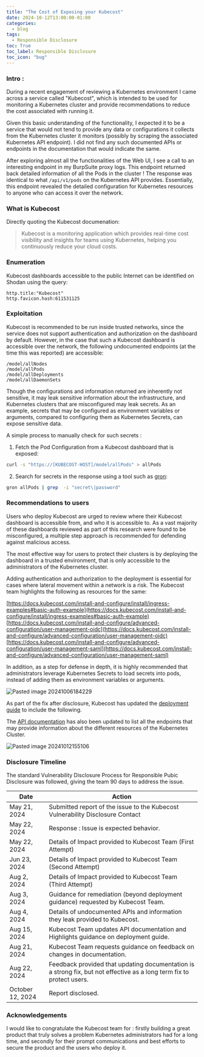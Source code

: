 ```yaml
---
title: "The Cost of Exposing your Kubecost"
date: 2024-10-12T13:00:00-01:00
categories:
  - blog
tags:
  - Responsible Disclosure
toc: True
toc_label: Responsible Disclosure
toc_icon: "bug"
---
```


### Intro :
During a recent engagement of reviewing a Kubernetes environment I came across a service called "Kubecost", which is intended to be used for monitoring a Kubernetes cluster and provide recommendations to reduce the cost associated with running it. 

Given this basic understanding of the functionality, I expected it to be a service that would not tend to provide any data or configurations it collects from the Kubernetes cluster it monitors (possibly by scraping the associated Kubernetes API endpoint). I did not find any such documented APIs or endpoints in the documentation that would indicate the same.

After exploring almost all the functionalities of the Web UI, I see a call to an interesting endpoint in my BurpSuite proxy logs. This endpoint returned back detailed information of all the Pods in the cluster ! The response was identical to what `/api/v1/pods` on the Kubernetes API provides. Essentially, this endpoint revealed the detailed configuration for Kubernetes resources to anyone who can access it over the network.  


### What is Kubecost

Directly quoting the Kubecost documenation:

> Kubecost is a monitoring application which provides real-time cost visibility and insights for teams using Kubernetes, helping you continuously reduce your cloud costs.



### Enumeration 

Kubecost dashboards accessible to the public Internet can be identified on Shodan using the query:

```
http.title:"Kubecost"
http.favicon.hash:611531125
```


### Exploitation 
Kubecost is recommended to be run inside trusted networks, since the service does not support authentication and authorization on the dashboard by default. However, in the case that such a Kubecost dashboard is accessible over the network, the following undocumented endpoints (at the time this was reported) are accessible: 
```
/model/allNodes
/model/allPods
/model/allDeployments  
/model/allDaemonSets
```

Though the configurations and information returned are inherently not sensitive, it may leak sensitive information about the infrastructure, and Kubernetes clusters that are misconfigured may leak secrets. As an example, secrets that may be configured as environment variables or arguments, compared to configuring them as Kubernetes Secrets, can expose sensitive data.

A simple process to manually check for such secrets : 
1. Fetch the Pod Configuration from a Kubecost dashboard that is exposed: 
```bash
curl -s "https://[KUBECOST-HOST]/model/allPods" > allPods
```
2. Search for secrets in the response using a tool such as [gron](https://github.com/tomnomnom/gron): 
```bash
gron allPods | grep  -i "secret\|password"
```


### Recommendations to users 

Users who deploy Kubecost are urged to review where their Kubecost dashboard is accessible from, and who it is accessible to. As a vast majority of these dashboards reviewed as part of this research were found to be misconfigured, a multiple step approach is recommended for defending against malicious access.

The most effective way for users to protect their clusters is by deploying the dashboard in a trusted environment, that is only accessible to the administrators of the Kubernetes cluster. 

Adding authentication and authorization to the deployment is essential for cases where lateral movement within a network is a risk. The Kubecost team highlights the following as resources for the same: 

[https://docs.kubecost.com/install-and-configure/install/ingress-examples#basic-auth-example](https://docs.kubecost.com/install-and-configure/install/ingress-examples#basic-auth-example)  
[https://docs.kubecost.com/install-and-configure/advanced-configuration/user-management-oidc](https://docs.kubecost.com/install-and-configure/advanced-configuration/user-management-oidc)  
[https://docs.kubecost.com/install-and-configure/advanced-configuration/user-management-saml](https://docs.kubecost.com/install-and-configure/advanced-configuration/user-management-saml)

In addition, as a step for defense in depth, it is highly recommended that administrators leverage Kubernetes Secrets to load secrets into pods, instead of adding them as environment variables or arguments.

![Pasted image 20241006184229](https://github.com/user-attachments/assets/909257f0-db30-492b-b683-48f67b0d37cd)

As part of the fix after disclosure, Kubecost has updated the [deployment guide](https://docs.kubecost.com/install-and-configure/install/first-time-user-guide) to include the following. 

The [API documentation](https://docs.kubecost.com/apis/diagnostic-apis/api-costmodel-cache) has also been updated to list all the endpoints that may provide information about the different resources of the Kubernetes Cluster.  

![Pasted image 20241012155106](https://github.com/user-attachments/assets/1a3393fb-4872-4b47-8ca2-711c9e879e9a)

### Disclosure Timeline
The standard Vulnerability Disclosure Process for Responsible Pubic Disclosure was followed, giving the team 90 days to address the issue.

| <!-- -->Date     | <!-- -->Action                                                                                                        |
| ---------------- | --------------------------------------------------------------------------------------------------------------------- |
| May 21, 2024     | Submitted report of the issue to the Kubecost Vulnerability Disclosure Contact                                        |
| May 22, 2024     | Response : Issue is expected behavior.                                                                                |
| May 22, 2024     | Details of Impact provided to Kubecost Team (First Attempt)                                                           |
| Jun 23, 2024     | Details of Impact provided to Kubecost Team (Second Attempt)                                                          |
| Aug 2, 2024      | Details of Impact provided to Kubecost Team (Third Attempt)                                                           |
| Aug 3, 2024      | Guidance for remediation (beyond deployment guidance) requested by Kubecost Team.                                     |
| Aug 4, 2024      | Details of undocumented APIs and information they leak provided to Kubecost.                                          |
| Aug 15, 2024     | Kubecost Team updates API documentation and Highlights guidance on deployment guide.                                  |
| Aug 21, 2024     | Kubecost Team requests guidance on feedback on changes in documentation.                                              |
| Aug 22, 2024     | Feedback provided that updating documentation is a strong fix, but not effective as a long term fix to protect users. |
| October 12, 2024 | Report disclosed.                                                                                                     |


### Acknowledgements

I would like to congratulate the Kubecost team for : firstly building a great product that truly solves a problem Kubernetes administrators had for a long time, and secondly for their prompt communications and best efforts to secure the product and the users who deploy it.


